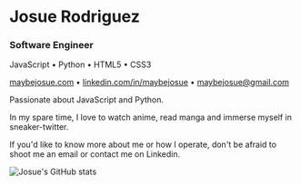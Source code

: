 # Josue Rodriguez
### Software Engineer

JavaScript • Python • HTML5 • CSS3

[maybejosue.com](https://www.maybejosue.com) • [linkedin.com/in/maybejosue](https://www.linkedin.com/in/maybejosue/) • [maybejosue@gmail.com](mailto:maybejosue@gmail.com)

Passionate about JavaScript and Python.

In my spare time, I love to watch anime, read manga and immerse myself in sneaker-twitter.

If you'd like to know more about me or how I operate, don't be afraid to shoot me an email or contact me on Linkedin.

![Josue's GitHub stats](https://github-readme-stats.vercel.app/api?username=maybejosue&show_icons=true&theme=algolia&hide=stars&border_radius=25)
